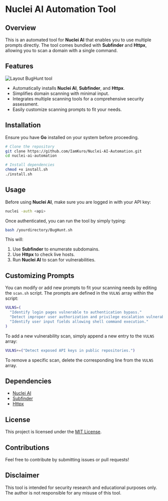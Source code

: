 # Nuclei AI Automation Tool

## Overview
This is an automated tool for **Nuclei AI** that enables you to use multiple prompts directly. The tool comes bundled with **Subfinder** and **Httpx**, allowing you to scan a domain with a single command.

## Features
![Layout BugHunt tool](https://github.com/user-attachments/assets/c02f46a1-dff3-42e0-b723-1e2c45c145f2)
- Automatically installs **Nuclei AI**, **Subfinder**, and **Httpx**.
- Simplifies domain scanning with minimal input.
- Integrates multiple scanning tools for a comprehensive security assessment.
- Easily customize scanning prompts to fit your needs.

## Installation
Ensure you have **Go** installed on your system before proceeding.

```bash
# Clone the repository
git clone https://github.com/IamKuro/Nuclei-AI-Automation.git
cd nuclei-ai-automation

# Install dependencies
chmod +x install.sh
./install.sh
```

## Usage
Before using **Nuclei AI**, make sure you are logged in with your API key:

```bash
nuclei -auth <api>
```

Once authenticated, you can run the tool by simply typing:

```bash
bash /yourdirectory/BugHunt.sh
```

This will:
1. Use **Subfinder** to enumerate subdomains.
2. Use **Httpx** to check live hosts.
3. Run **Nuclei AI** to scan for vulnerabilities.

## Customizing Prompts
You can modify or add new prompts to fit your scanning needs by editing the `scan.sh` script. The prompts are defined in the `VULNS` array within the script:

```bash
VULNS=(
  "Identify login pages vulnerable to authentication bypass."
  "Detect improper user authorization and privilege escalation vulnerabilities."
  "Identify user input fields allowing shell command execution."
)
```
To add a new vulnerability scan, simply append a new entry to the `VULNS` array:

```bash
VULNS+=("Detect exposed API keys in public repositories.")
```
To remove a specific scan, delete the corresponding line from the `VULNS` array.

## Dependencies
- [Nuclei AI](https://github.com/projectdiscovery/nuclei)
- [Subfinder](https://github.com/projectdiscovery/subfinder)
- [Httpx](https://github.com/projectdiscovery/httpx)

## License
This project is licensed under the [MIT License](LICENSE).

## Contributions
Feel free to contribute by submitting issues or pull requests!

## Disclaimer
This tool is intended for security research and educational purposes only. The author is not responsible for any misuse of this tool.

